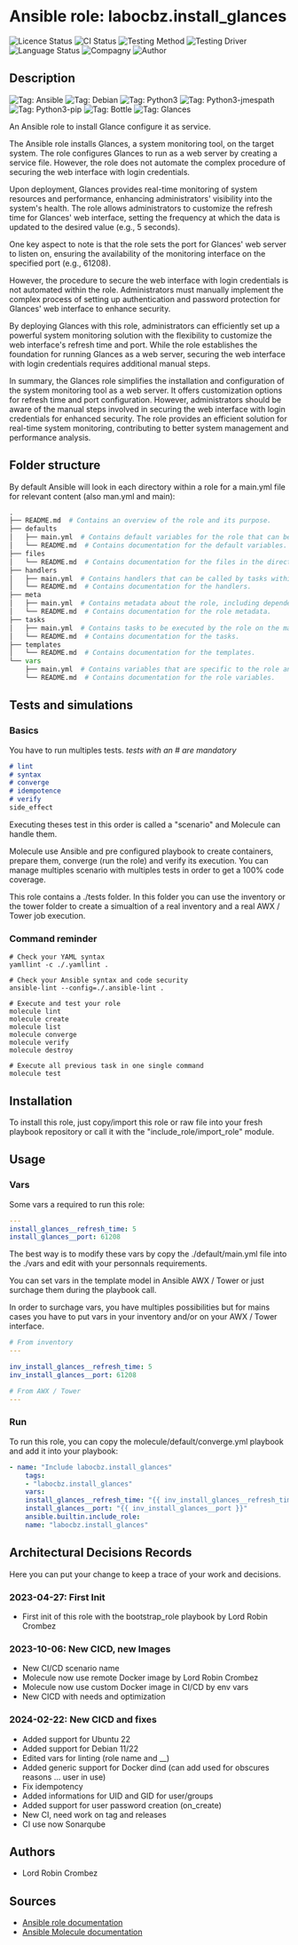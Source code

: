 # Ansible role: labocbz.install_glances

![Licence Status](https://img.shields.io/badge/licence-MIT-brightgreen)
![CI Status](https://img.shields.io/badge/CI-success-brightgreen)
![Testing Method](https://img.shields.io/badge/Testing%20Method-Ansible%20Molecule-blueviolet)
![Testing Driver](https://img.shields.io/badge/Testing%20Driver-docker-blueviolet)
![Language Status](https://img.shields.io/badge/language-Ansible-red)
![Compagny](https://img.shields.io/badge/Compagny-Labo--CBZ-blue)
![Author](https://img.shields.io/badge/Author-Lord%20Robin%20Cbz-blue)

## Description

![Tag: Ansible](https://img.shields.io/badge/Tech-Ansible-orange)
![Tag: Debian](https://img.shields.io/badge/Tech-Debian-orange)
![Tag: Python3](https://img.shields.io/badge/Tech-Python3-orange)
![Tag: Python3-jmespath](https://img.shields.io/badge/Tech-Python3--jmespath-orange)
![Tag: Python3-pip](https://img.shields.io/badge/Tech-Python3--pip-orange)
![Tag: Bottle](https://img.shields.io/badge/Tech-Bottle-orange)
![Tag: Glances](https://img.shields.io/badge/Tech-Glances-orange)

An Ansible role to install Glance configure it as service.


The Ansible role installs Glances, a system monitoring tool, on the target system. The role configures Glances to run as a web server by creating a service file. However, the role does not automate the complex procedure of securing the web interface with login credentials.

Upon deployment, Glances provides real-time monitoring of system resources and performance, enhancing administrators' visibility into the system's health. The role allows administrators to customize the refresh time for Glances' web interface, setting the frequency at which the data is updated to the desired value (e.g., 5 seconds).

One key aspect to note is that the role sets the port for Glances' web server to listen on, ensuring the availability of the monitoring interface on the specified port (e.g., 61208).

However, the procedure to secure the web interface with login credentials is not automated within the role. Administrators must manually implement the complex process of setting up authentication and password protection for Glances' web interface to enhance security.

By deploying Glances with this role, administrators can efficiently set up a powerful system monitoring solution with the flexibility to customize the web interface's refresh time and port. While the role establishes the foundation for running Glances as a web server, securing the web interface with login credentials requires additional manual steps.

In summary, the Glances role simplifies the installation and configuration of the system monitoring tool as a web server. It offers customization options for refresh time and port configuration. However, administrators should be aware of the manual steps involved in securing the web interface with login credentials for enhanced security. The role provides an efficient solution for real-time system monitoring, contributing to better system management and performance analysis.

## Folder structure

By default Ansible will look in each directory within a role for a main.yml file for relevant content (also man.yml and main):

```PYTHON
.
├── README.md  # Contains an overview of the role and its purpose.
├── defaults
│   ├── main.yml  # Contains default variables for the role that can be overridden by users.
│   └── README.md  # Contains documentation for the default variables.
├── files
│   └── README.md  # Contains documentation for the files in the directory.
├── handlers
│   ├── main.yml  # Contains handlers that can be called by tasks within the role.
│   └── README.md  # Contains documentation for the handlers.
├── meta
│   ├── main.yml  # Contains metadata about the role, including dependencies and supported platforms.
│   └── README.md  # Contains documentation for the role metadata.
├── tasks
│   ├── main.yml  # Contains tasks to be executed by the role on the managed nodes.
│   └── README.md  # Contains documentation for the tasks.
├── templates
│   └── README.md  # Contains documentation for the templates.
└── vars
    ├── main.yml  # Contains variables that are specific to the role and are not meant to be overridden.
    └── README.md  # Contains documentation for the role variables.
```

## Tests and simulations

### Basics

You have to run multiples tests. *tests with an # are mandatory*

```MARKDOWN
# lint
# syntax
# converge
# idempotence
# verify
side_effect
```

Executing theses test in this order is called a "scenario" and Molecule can handle them.

Molecule use Ansible and pre configured playbook to create containers, prepare them, converge (run the role) and verify its execution.
You can manage multiples scenario with multiples tests in order to get a 100% code coverage.

This role contains a ./tests folder. In this folder you can use the inventory or the tower folder to create a simualtion of a real inventory and a real AWX / Tower job execution.

### Command reminder

```SHELL
# Check your YAML syntax
yamllint -c ./.yamllint .

# Check your Ansible syntax and code security
ansible-lint --config=./.ansible-lint .

# Execute and test your role
molecule lint
molecule create
molecule list
molecule converge
molecule verify
molecule destroy

# Execute all previous task in one single command
molecule test
```

## Installation

To install this role, just copy/import this role or raw file into your fresh playbook repository or call it with the "include_role/import_role" module.

## Usage

### Vars

Some vars a required to run this role:

```YAML
---
install_glances__refresh_time: 5
install_glances__port: 61208

```

The best way is to modify these vars by copy the ./default/main.yml file into the ./vars and edit with your personnals requirements.

You can set vars in the template model in Ansible AWX / Tower or just surchage them during the playbook call.

In order to surchage vars, you have multiples possibilities but for mains cases you have to put vars in your inventory and/or on your AWX / Tower interface.

```YAML
# From inventory
---

inv_install_glances__refresh_time: 5
inv_install_glances__port: 61208

```

```YAML
# From AWX / Tower
---

```

### Run

To run this role, you can copy the molecule/default/converge.yml playbook and add it into your playbook:

```YAML
- name: "Include labocbz.install_glances"
    tags:
    - "labocbz.install_glances"
    vars:
    install_glances__refresh_time: "{{ inv_install_glances__refresh_time }}"
    install_glances__port: "{{ inv_install_glances__port }}"
    ansible.builtin.include_role:
    name: "labocbz.install_glances"
```

## Architectural Decisions Records

Here you can put your change to keep a trace of your work and decisions.

### 2023-04-27: First Init

* First init of this role with the bootstrap_role playbook by Lord Robin Crombez

### 2023-10-06: New CICD, new Images

* New CI/CD scenario name
* Molecule now use remote Docker image by Lord Robin Crombez
* Molecule now use custom Docker image in CI/CD by env vars
* New CICD with needs and optimization

### 2024-02-22: New CICD and fixes

* Added support for Ubuntu 22
* Added support for Debian 11/22
* Edited vars for linting (role name and __)
* Added generic support for Docker dind (can add used for obscures reasons ... user in use)
* Fix idempotency
* Added informations for UID and GID for user/groups
* Added support for user password creation (on_create)
* New CI, need work on tag and releases
* CI use now Sonarqube

## Authors

* Lord Robin Crombez

## Sources

* [Ansible role documentation](https://docs.ansible.com/ansible/latest/playbook_guide/playbooks_reuse_roles.html)
* [Ansible Molecule documentation](https://molecule.readthedocs.io/)
